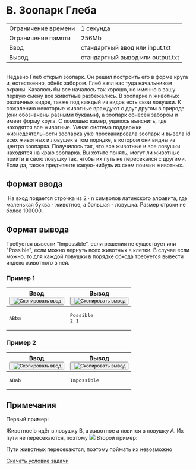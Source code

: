 <div class="problem__statement text" data-bem="{&quot;problem__statement&quot;:{}}">
<div class="problem-statement">
   <div class="header">
      <h1 class="title">B. Зоопарк Глеба</h1>
      <table>
         <tbody><tr class="time-limit">
            <td class="property-title">Ограничение времени</td>
            <td>1&nbsp;секунда</td>
         </tr>
         <tr class="memory-limit">
            <td class="property-title">Ограничение памяти</td>
            <td>256Mb</td>
         </tr>
         <tr class="input-file">
            <td class="property-title">Ввод</td>
            <td colspan="1">стандартный ввод или input.txt</td>
         </tr>
         <tr class="output-file">
            <td class="property-title">Вывод</td>
            <td colspan="1">стандартный вывод или output.txt</td>
         </tr>
      </tbody></table>
   </div>
   <h2></h2>
   <div class="legend"><span style="">
         <p>Недавно Глеб открыл зоопарк. Он решил построить его в форме круга и, естественно, обнёс забором. Глеб взял вас туда начальником
            охраны. Казалось бы все началось так хорошо, но именно в вашу первую смену все животные разбежались. В зоопарке <span class="tex-math-text">n</span> животных различных видов, также под каждый из видов есть свои ловушки. К сожалению некоторые животные враждуют с друг другом
            в природе (они обозначены разными буквами), а зоопарк обнесён забором и имеет форму круга. С помощью камер, удалось выяснить,
            где находятся все животные. Умная система поддержки жизнедеятельности зоопарка уже просканировала зоопарк и вывела id всех
            животных и ловушек в том порядке, в котором они видны из центра зоопарка. Получилось так, что все животные и все ловушки находятся
            на краю зоопарка. Вы хотите понять, могут ли животные прийти в свою ловушку так, чтобы их путь не пересекался с другими. Если
            да, также предъявите какую-нибудь из схем поимки животных.
         </p></span></div>
   <h2>Формат ввода</h2>
   <div class="input-specification"><span style="">
         <p>&nbsp;На вход подается строчка из <span class="tex-math-text">2 ⋅ n</span> символов латинского алфавита, где маленькая буква - животное, а большая - ловушка. Размер строки не более <span class="tex-math-text">100000</span>.
         </p></span></div>
   <h2>Формат вывода</h2>
   <div class="output-specification"><span style="">
         <p>Требуется вывести "Impossible", если решения не существует или "Possible", если можно вернуть всех животных в клетки. В случае
            если можно, то для каждой ловушки в порядке обхода требуется вывести индекс животного в ней.
         </p></span></div>
   <h3>Пример 1</h3>
   <table class="sample-tests">
      <thead>
         <tr>
            <th>Ввод<div class="problem__copy-sample"><button class="button button_theme_pseudo button_size_s button_only-icon_yes problem__copy-button problem__copy-button_type_input i-bem" data-bem="{&quot;button&quot;:{}}" role="button" type="button" title="Скопировать ввод"><span class="button__text">&nbsp;<img class="image button__icon button__icon_role_copy" src="//yastatic.net/lego/_/La6qi18Z8LwgnZdsAr1qy1GwCwo.gif" alt="Скопировать ввод"></span></button></div></th>
            <th>Вывод<div class="problem__copy-sample"><button class="button button_theme_pseudo button_size_s button_only-icon_yes problem__copy-button problem__copy-button_type_output i-bem" data-bem="{&quot;button&quot;:{}}" role="button" type="button" title="Скопировать вывод"><span class="button__text">&nbsp;<img class="image button__icon button__icon_role_copy" src="//yastatic.net/lego/_/La6qi18Z8LwgnZdsAr1qy1GwCwo.gif" alt="Скопировать вывод"></span></button></div></th>
         </tr>
      </thead>
      <tbody>
         <tr>
            <td><pre>ABba
</pre></td>
            <td><pre>Possible
2 1 </pre></td>
         </tr>
      </tbody>
   </table>
   <h3>Пример 2</h3>
   <table class="sample-tests">
      <thead>
         <tr>
            <th>Ввод<div class="problem__copy-sample"><button class="button button_theme_pseudo button_size_s button_only-icon_yes problem__copy-button problem__copy-button_type_input i-bem" data-bem="{&quot;button&quot;:{}}" role="button" type="button" title="Скопировать ввод"><span class="button__text">&nbsp;<img class="image button__icon button__icon_role_copy" src="//yastatic.net/lego/_/La6qi18Z8LwgnZdsAr1qy1GwCwo.gif" alt="Скопировать ввод"></span></button></div></th>
            <th>Вывод<div class="problem__copy-sample"><button class="button button_theme_pseudo button_size_s button_only-icon_yes problem__copy-button problem__copy-button_type_output i-bem" data-bem="{&quot;button&quot;:{}}" role="button" type="button" title="Скопировать вывод"><span class="button__text">&nbsp;<img class="image button__icon button__icon_role_copy" src="//yastatic.net/lego/_/La6qi18Z8LwgnZdsAr1qy1GwCwo.gif" alt="Скопировать вывод"></span></button></div></th>
         </tr>
      </thead>
      <tbody>
         <tr>
            <td><pre>ABab
</pre></td>
            <td><pre>Impossible</pre></td>
         </tr>
      </tbody>
   </table>
   <h2>Примечания</h2>
   <div class="notes"><span style="">
         <p>Первый пример:</p></span><p>Животное b идёт в ловушку B, а животное a ловится в ловушку A. Их пути не пересекаются, поэтому <img class="user-image" src="/testsys/statement-image?imageId=2eb6aa2fd3e1e35d7eecf466100df14fe20ceb70901efafeada9aed23ad6c075"> Второй пример:
      </p>
      <p>Пути животных пересекаются, поэтому поймать их невозможно </p>
   </div>
</div><a class="link link_theme_download inline-block" href="/contest/35179/download/B/" target="_blank">Скачать условие задачи</a></div>